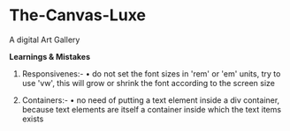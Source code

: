 # The-Canvas-Luxe
A digital Art Gallery


<strong>Learnings & Mistakes</strong>
1. Responsivenes:-
   • do not set the font sizes in 'rem' or 'em' units, try to use 'vw', this will grow or shrink the font according to the screen size

2. Containers:-
   • no need of putting a text element inside a div container, because text elements are itself a container inside which the text items exists
